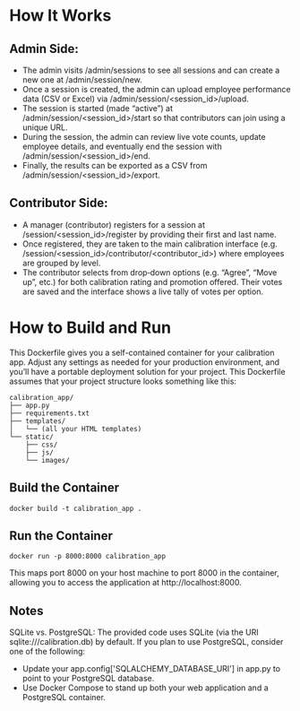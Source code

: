 # How It Works

## Admin Side:
 - The admin visits /admin/sessions to see all sessions and can create a new one at /admin/session/new.
 - Once a session is created, the admin can upload employee performance data (CSV or Excel) via /admin/session/<session_id>/upload.
 - The session is started (made “active”) at /admin/session/<session_id>/start so that contributors can join using a unique URL.
 - During the session, the admin can review live vote counts, update employee details, and eventually end the session with /admin/session/<session_id>/end.
 - Finally, the results can be exported as a CSV from /admin/session/<session_id>/export.

## Contributor Side:
 - A manager (contributor) registers for a session at /session/<session_id>/register by providing their first and last name.
 - Once registered, they are taken to the main calibration interface (e.g. /session/<session_id>/contributor/<contributor_id>) where employees are grouped by level.
 - The contributor selects from drop‑down options (e.g. “Agree”, “Move up”, etc.) for both calibration rating and promotion offered. Their votes are saved and the interface shows a live tally of votes per option.
# How to Build and Run
This Dockerfile gives you a self-contained container for your calibration app. Adjust any settings as needed for your production environment, and you’ll have a portable deployment solution for your project.
This Dockerfile assumes that your project structure looks something like this:
```
calibration_app/
├── app.py
├── requirements.txt
├── templates/
│   └── (all your HTML templates)
└── static/
    ├── css/
    ├── js/
    └── images/
```

## Build the Container
`docker build -t calibration_app .`

## Run the Container
`docker run -p 8000:8000 calibration_app`

This maps port 8000 on your host machine to port 8000 in the container, allowing you to access the application at http://localhost:8000.

## Notes
SQLite vs. PostgreSQL:
The provided code uses SQLite (via the URI sqlite:///calibration.db) by default. If you plan to use PostgreSQL, consider one of the following:
- Update your app.config['SQLALCHEMY_DATABASE_URI'] in app.py to point to your PostgreSQL database.
- Use Docker Compose to stand up both your web application and a PostgreSQL container.
